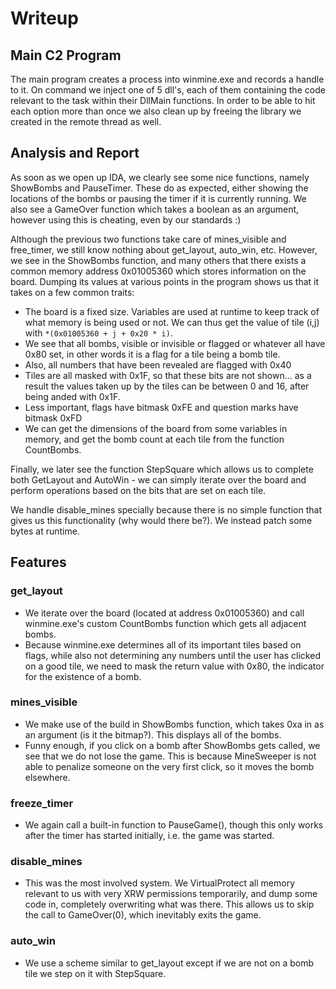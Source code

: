 Writeup
=======

## Main C2 Program
The main program creates a process into winmine.exe and records a handle to
it. On command we inject one of 5 dll's, each of them containing the code
relevant to the task within their DllMain functions. In order to be able to
hit each option more than once we also clean up by freeing the library we
created in the remote thread as well.

## Analysis and Report
As soon as we open up IDA, we clearly see some nice functions, namely ShowBombs
and PauseTimer. These do as expected, either showing the locations of the bombs
or pausing the timer if it is currently running. We also see a GameOver function
which takes a boolean as an argument, however using this is cheating, even by
our standards :)

Although the previous two functions take care of mines_visible and free_timer,
we still know nothing about get_layout, auto_win, etc. However, we see in the
ShowBombs function, and many others that there exists a common memory address
0x01005360 which stores information on the board. Dumping its values at various
points in the program shows us that it takes on a few common traits:

* The board is a fixed size. Variables are used at runtime to keep track of what
  memory is being used or not. We can thus get the value of tile (i,j) with
  ```*(0x01005360 + j + 0x20 * i)```.
* We see that all bombs, visible or invisible or flagged or whatever all have
 0x80 set, in other words it is a flag for a tile being a bomb tile.
* Also, all numbers that have been revealed are flagged with 0x40
* Tiles are all masked with 0x1F, so that these bits are not shown... as a
  result the values taken up by the tiles can be between 0 and 16, after being
  anded with 0x1F.
* Less important, flags have bitmask 0xFE and question marks have bitmask 0xFD
* We can get the dimensions of the board from some variables in memory, and get
  the bomb count at each tile from the function CountBombs.

Finally, we later see the function StepSquare which allows us to complete both
GetLayout and AutoWin - we can simply iterate over the board and perform operations
based on the bits that are set on each tile.

We handle disable_mines specially because there is no simple function that gives
us this functionality (why would there be?). We instead patch some bytes at runtime.

## Features
### get_layout
  * We iterate over the board (located at address 0x01005360) and call
    winmine.exe's custom CountBombs function which gets all adjacent bombs.
  * Because winmine.exe determines all of its important tiles based on flags,
    while also not determining any numbers until the user has clicked on a
    good tile, we need to mask the return value with 0x80, the indicator for
    the existence of a bomb.

### mines_visible
  * We make use of the build in ShowBombs function, which takes 0xa in as an
    argument (is it the bitmap?). This displays all of the bombs.
  * Funny enough, if you click on a bomb after ShowBombs gets called, we see
    that we do not lose the game. This is because MineSweeper is not able to
    penalize someone on the very first click, so it moves the bomb elsewhere.

### freeze_timer
  * We again call a built-in function to PauseGame(), though this only works
    after the timer has started initially, i.e. the game was started.

### disable_mines
  * This was the most involved system. We VirtualProtect all memory relevant
    to us with very XRW permissions temporarily, and dump some
    code in, completely overwriting what was there. This allows us to skip
    the call to GameOver(0), which inevitably exits the game.

### auto_win
  * We use a scheme similar to get_layout except if we are not on a bomb tile
    we step on it with StepSquare.
